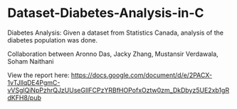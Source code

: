 # Dataset-Diabetes-Analysis-in-C

Diabetes Analysis:
Given a dataset from Statistics Canada, analysis of the diabetes population was done.

Collaboration between Aronno Das, Jacky Zhang, Mustansir Verdawala, Soham Naithani

View the report here: https://docs.google.com/document/d/e/2PACX-1vTJllqDE4PgmC-vVSglQiNpPzhrQJzUUseGIlFCPzYRBfHOPofxOztw0zm_DkDbyz5UE2xb1gRdKFH8/pub
